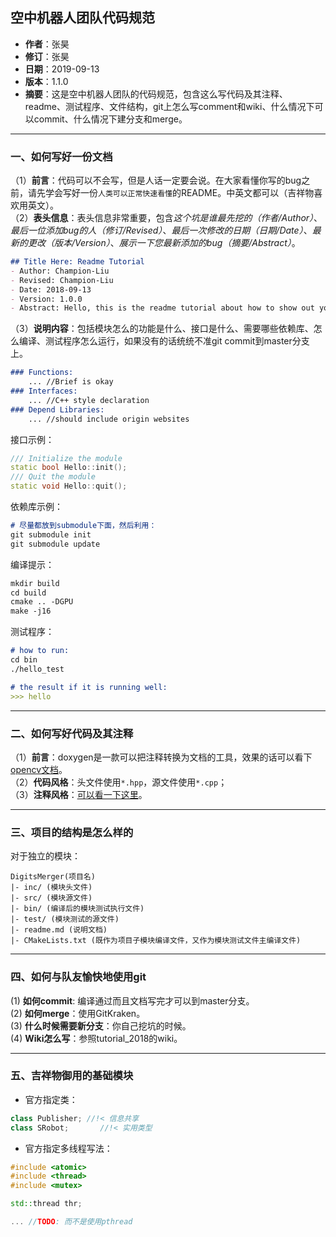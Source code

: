 ## 空中机器人团队代码规范
- **作者**：张昊
- **修订**：张昊
- **日期**：2019-09-13
- **版本**：1.1.0
- **摘要**：这是空中机器人团队的代码规范，包含这么写代码及其注释、readme、测试程序、文件结构，git上怎么写comment和wiki、什么情况下可以commit、什么情况下建分支和merge。

---

### 一、如何写好一份文档
（1）**前言**：代码可以不会写，但是人话一定要会说。在大家看懂你写的bug之前，请先学会写好一份`人类可以正常快速看懂`的README。中英文都可以（吉祥物喜欢用英文）。   
（2）**表头信息**：表头信息非常重要，包含*这个坑是谁最先挖的（作者/Author）*、*最后一位添加bug的人（修订/Revised）*、*最后一次修改的日期（日期/Date）*、*最新的更改（版本/Version）*、*展示一下您最新添加的bug（摘要/Abstract）*。

```md
## Title Here: Readme Tutorial
- Author: Champion-Liu
- Revised: Champion-Liu
- Date: 2018-09-13
- Version: 1.0.0
- Abstract: Hello, this is the readme tutorial about how to show out your bug.
```

（3）**说明内容**：包括模块怎么的功能是什么、接口是什么、需要哪些依赖库、怎么编译、测试程序怎么运行，如果没有的话统统不准git commit到master分支上。

```md
### Functions:
	... //Brief is okay
### Interfaces:
	... //C++ style declaration
### Depend Libraries:
	... //should include origin websites
```

接口示例：

```cpp
/// Initialize the module
static bool Hello::init();
/// Quit the module
static void Hello::quit();
```

依赖库示例：

```md
# 尽量都放到submodule下面，然后利用：
git submodule init
git submodule update
```

编译提示：

```md
mkdir build
cd build
cmake .. -DGPU
make -j16
```

测试程序：

```md
# how to run:
cd bin
./hello_test

# the result if it is running well:
>>> hello
```

---

### 二、如何写好代码及其注释
（1）**前言**：doxygen是一款可以把注释转换为文档的工具，效果的话可以看下[opencv文档](http://docs.opencv.org/3.4.3/)。  
（2）**代码风格**：头文件使用`*.hpp`，源文件使用`*.cpp`；  
（3）**注释风格**：[可以看一下这里](https://blog.csdn.net/wenrenhua08/article/details/39591239)。  

---

### 三、项目的结构是怎么样的
对于独立的模块：

```
DigitsMerger(项目名)
|- inc/ (模块头文件)
|- src/ (模块源文件)
|- bin/ (编译后的模块测试执行文件)
|- test/ (模块测试的源文件)
|- readme.md (说明文档)
|- CMakeLists.txt (既作为项目子模块编译文件，又作为模块测试文件主编译文件)
```

---

### 四、如何与队友愉快地使用git
(1) **如何commit**: 编译通过而且文档写完才可以到master分支。  
(2) **如何merge**：使用GitKraken。  
(3) **什么时候需要新分支**：你自己挖坑的时候。  
(4) **Wiki怎么写**：参照tutorial_2018的wiki。

---

### 五、吉祥物御用的基础模块
+ 官方指定类：

```cpp
class Publisher; //!< 信息共享
class SRobot;		//!< 实用类型  
```

+ 官方指定多线程写法：

```cpp
#include <atomic>
#include <thread>
#include <mutex>

std::thread thr;

... //TODO: 而不是使用pthread
```
